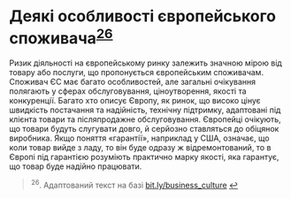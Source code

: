 <h1 id="деякі-особливості-європейського-споживача26">Деякі особливості європейського споживача<sup><a href="#fn_26" id="reffn_26">26</a></sup></h1>

Ризик діяльності на європейському ринку залежить значною мірою від товару або послуги, що пропонується європейським споживачам. Споживач ЄС має багато особливостей, але загальні очікування полягають у сферах обслуговування, ціноутворення, якості та конкуренції. Багато хто описує Європу, як ринок, що високо цінує швидкість постачання та надійність, технічну підтримку, адаптовані під клієнта товари та післяпродажне обслуговування. Європейці очікують, що товари будуть слугувати довго, й серйозно ставляться до обіцянок виробника. Якщо поняття «гарантії», наприклад у США, означає, що коли товар вийде з ладу, то він буде одразу ж відремонтований, то в Європі під гарантією розуміють практично марку якості, яка гарантує, що товар буде надійно працювати.

<blockquote id="fn_26">
<sup>26</sup>. Адаптований текст на базі <a href="bit.ly/business_culture">bit.ly/business_culture</a> <a href="#reffn_26" title="Jump back to footnote [26] in the text."> ↩</a>
</blockquote>
